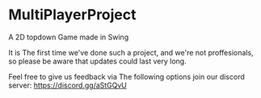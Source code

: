 # MultiPlayerProject
A 2D topdown Game made in Swing

It is The first time we've done such a project, and we're not proffesionals,
so please be aware that updates could last very long.

Feel free to give us feedback via The following options
join our discord server: https://discord.gg/aStGQvU
